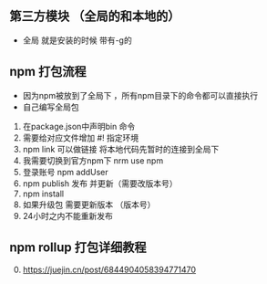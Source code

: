 ## 第三方模块 （全局的和本地的）
- 全局 就是安装的时候 带有-g的

## npm 打包流程
- 因为npm被放到了全局下 ，所有npm目录下的命令都可以直接执行
- 自己编写全局包 
1. 在package.json中声明bin 命令
2. 需要给对应文件增加 #! 指定环境
3. npm link 可以做链接 将本地代码先暂时的连接到全局下
4. 我需要切换到官方npm下  nrm use npm
5. 登录账号 npm addUser
6. npm publish 发布 并更新（需要改版本号）
7. npm install 
8. 如果升级包 需要更新版本 （版本号）
9. 24小时之内不能重新发布

## npm rollup 打包详细教程
0. https://juejin.cn/post/6844904058394771470